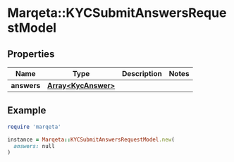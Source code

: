 # Marqeta::KYCSubmitAnswersRequestModel

## Properties

| Name | Type | Description | Notes |
| ---- | ---- | ----------- | ----- |
| **answers** | [**Array&lt;KycAnswer&gt;**](KycAnswer.md) |  |  |

## Example

```ruby
require 'marqeta'

instance = Marqeta::KYCSubmitAnswersRequestModel.new(
  answers: null
)
```

